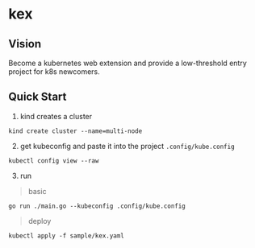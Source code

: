# kex

## Vision
Become a kubernetes web extension and provide a low-threshold entry project for k8s newcomers.

## Quick Start
1. kind creates a cluster
```shell
kind create cluster --name=multi-node
```

2. get kubeconfig and paste it into the project `.config/kube.config`
```shell
kubectl config view --raw
```

3. run
> basic
```shell
go run ./main.go --kubeconfig .config/kube.config
```

> deploy
```shell
kubectl apply -f sample/kex.yaml
```
